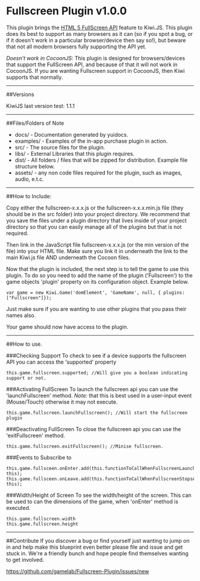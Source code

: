 Fullscreen Plugin v1.0.0
==========================================

This plugin brings the [HTML 5 FullScreen API](https://developer.mozilla.org/en-US/docs/Web/Guide/API/DOM/Using_full_screen_mode) feature to Kiwi.JS. This plugin does its best to support as many browsers as it can (so if you spot a bug, or if it doesn't work in a particular browser/device then say so!), but beware that not all modern browsers fully supporting the API yet.


*Doesn't work in CocoonJS:* This plugin is designed for browsers/devices that support the FullScreen API, and because of that it will not work in CocoonJS. If you are wanting Fullscreen support in CocoonJS, then Kiwi supports that normally. 


----------------------------------------------------------------------------------------
##Versions

KiwiJS last version test: 1.1.1


----------------------------------------------------------------------------------------
##Files/Folders of Note 

* docs/ - Documentation generated by yuidocs.
* examples/ - Examples of the in-app purchase plugin in action. 
* src/ - The source files for the plugin. 
* libs/ - External Libraries that this plugin requires.
* dist/ - All folders / files that will be zipped for distribution. Example file structure below.
* assets/ - any non code files required for the plugin, such as images, audio, e.t.c.


----------------------------------------------------------------------------------------
##How to Include: 

Copy either the fullscreen-x.x.x.js or the fullscreen-x.x.x.min.js file (they should be in the src folder) into your project directory. We recommend that you save the files under a plugin directory that lives inside of your project directory so that you can easily manage all of the plugins but that is not required.

Then link in the JavaScript file fullscreen-x.x.x.js (or the min version of the file) into your HTML file. Make sure you link it in underneath the link to the main Kiwi.js file AND underneath the Cocoon files.

Now that the plugin is included, the next step is to tell the game to use this plugin. To do so you need to add the name of the plugin ('Fullscreen') to the game objects 'plugin' property on its configuration object. Example below.

	var game = new Kiwi.Game('domElement', 'GameName', null, { plugins: ["Fullscreen"]});

Just make sure if you are wanting to use other plugins that you pass their names also.

Your game should now have access to the plugin. 


----------------------------------------------------------------------------------------
##How to use.

###Checking Support
To check to see if a device supports the fullscreen API you can access the 'supported' property

	this.game.fullscreen.supported; //Will give you a boolean indicating support or not.


###Activating FullScreen
To launch the fullscreen api you can use the 'launchFullscreen' method. *Note:* that this is best used in a user-input event (Mouse/Touch) otherwise it may not execute.

	this.game.fullscreen.launchFullscreen(); //Will start the fullscreen plugin


###Deactivating FullScreen
To close the fullscreen api you can use the 'exitFullscreen' method.

	this.game.fullscreen.exitFullscreen(); //Minise fullscreen.


###Events to Subscribe to

	this.game.fullsceen.onEnter.add(this.functionToCallWhenFullscreenLaunches, this);
	this.game.fullsceen.onLeave.add(this.functionToCallWhenFullscreenStopsAndWasOn, this);


###Width/Height of Screen
To see the width/height of the screen. This can be used to can the dimensions of the game, when 'onEnter' method is executed.

	this.game.fullscreen.width
	this.game.fullscreen.height


----------------------------------------------------------------------------------------
##Contribute
If you discover a bug or find yourself just wanting to jump on in and help make this blueprint even better please file and issue and get stuck in. We're a friendly bunch and hope people find themselves wanting to get involved.

https://github.com/gamelab/Fullscreen-Plugin/issues/new
